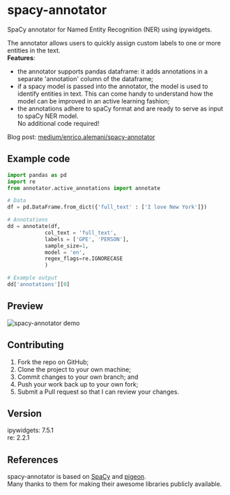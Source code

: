 # spacy-annotator
SpaCy annotator for Named Entity Recognition (NER) using ipywidgets.

The annotator allows users to quickly assign custom labels to one or more entities in the text.   
**Features**:
* the annotator supports pandas dataframe: it adds annotations in a separate 'annotation' column of the dataframe;   
* if a spacy model is passed into the annotator, the model is used to identify entities in text. This can come handy to understand how the model can be improved in an active learning fashion; 
* the annotations adhere to spaCy format and are ready to serve as input to spaCy NER model.   
No additional code required!

Blog post: [medium/enrico.alemani/spacy-annotator](https://medium.com/@enrico.alemani/how-to-create-training-data-for-spacy-ner-models-using-ipywidgets-c4aa71bf61a2)

## Example code
```python
import pandas as pd
import re
from annotator.active_annotations import annotate

# Data
df = pd.DataFrame.from_dict({'full_text' : ['I love New York']})

# Annotations
dd = annotate(df,
            col_text = 'full_text',
            labels = ['GPE', 'PERSON'],
            sample_size=1,
            model = 'en',
            regex_flags=re.IGNORECASE
            )

# Example output
dd['annotations'][0]
```

## Preview
![spacy-annotator demo](demo/spacy-annotator_demo.gif)

## Contributing
1. Fork the repo on GitHub;
2. Clone the project to your own machine;
3. Commit changes to your own branch; and
4. Push your work back up to your own fork;
5. Submit a Pull request so that I can review your changes.

## Version
ipywidgets: 7.5.1   
re: 2.2.1

## References
spacy-annotator is based on [SpaCy](https://spacy.io/) and [pigeon](https://github.com/agermanidis/pigeon).   
Many thanks to them for making their awesome libraries publicly available.
